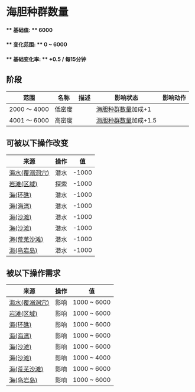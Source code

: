 # 海胆种群数量  
#### ** 基础值: ** 6000   
#### ** 变化范围: ** 0 ~ 6000  
#### ** 基础变化率: ** +0.5 / 每15分钟   
## 阶段  
范围  |  名称  |  描述  |  影响状态  |  影响动作  
----  |  ----  |  ----  |  ----  |  ----  
2000 ～ 4000  |  低密度  |    |  [海胆种群数量](Pop_Urchin.md)加成+1  |    
4001 ～ 6000  |  高密度  |    |  [海胆种群数量](Pop_Urchin.md)加成+1.5  |    
## 可被以下操作改变  
来源  |  操作  |  值  
----  |  ----  |  ----  
[海水(覆溺洞穴)](Sea_Cave.md)  |  潜水  |  -1000  
[岩滩(区域)](Rocks.md)  |  探索  |  -1000  
[海(环礁)](Sea_Atoll.md)  |  潜水  |  -1000  
[海(海湾)](Sea_Bay.md)  |  潜水  |  -1000  
[海(沙滩)](Sea_Beach.md)  |  潜水  |  -1000  
[海(沙滩)](Sea_Cove.md)  |  潜水  |  -1000  
[海(荒芜沙滩)](Sea_DesolateBeach.md)  |  潜水  |  -1000  
[海(鸟岩岛)](Sea_Rocks.md)  |  潜水  |  -1000  
## 被以下操作需求  
来源  |  操作  |  值  
----  |  ----  |  ----  
[海水(覆溺洞穴)](Sea_Cave.md)  |  影响  |  1000 ~ 6000  
[岩滩(区域)](Rocks.md)  |  影响  |  1000 ~ 6000  
[海(环礁)](Sea_Atoll.md)  |  影响  |  1000 ~ 6000  
[海(海湾)](Sea_Bay.md)  |  影响  |  1000 ~ 6000  
[海(沙滩)](Sea_Beach.md)  |  影响  |  1000 ~ 6000  
[海(沙滩)](Sea_Cove.md)  |  影响  |  1000 ~ 4000  
[海(荒芜沙滩)](Sea_DesolateBeach.md)  |  影响  |  1000 ~ 6000  
[海(鸟岩岛)](Sea_Rocks.md)  |  影响  |  1000 ~ 6000  


<script>document.title="海胆种群数量 - 卡牌生存百科 Card Survival Wiki";</script>